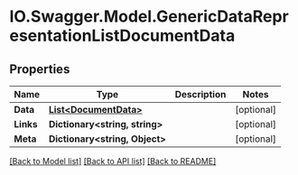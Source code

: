 # IO.Swagger.Model.GenericDataRepresentationListDocumentData
## Properties

Name | Type | Description | Notes
------------ | ------------- | ------------- | -------------
**Data** | [**List&lt;DocumentData&gt;**](DocumentData.md) |  | [optional] 
**Links** | **Dictionary&lt;string, string&gt;** |  | [optional] 
**Meta** | **Dictionary&lt;string, Object&gt;** |  | [optional] 

[[Back to Model list]](../README.md#documentation-for-models) [[Back to API list]](../README.md#documentation-for-api-endpoints) [[Back to README]](../README.md)


